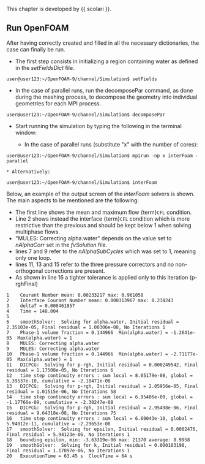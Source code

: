 This chapter is developed by {{ scolari }}.

## Run OpenFOAM

After having correctly created and filled in all the necessary dictionaries, the case can finally be run. 

* The first step consists in initializing a region containing water as defined in the *setFieldsDict* file.

```
user@user123:~/OpenFOAM-9/channel/Simulation$ setFields
```

* In the case of parallel runs, run the decomposePar command, as done during the meshing process, to decompose the geometry into individual geometries for each MPI process.

```
user@user123:~/OpenFOAM-9/channel/Simulation$ decomposePar

```

* Start running the simulation by typing the following in the terminal window:

    * In the case of parallel runs (substitute "x" with the number of cores):

```
user@user123:~/OpenFOAM-9/channel/Simulation$ mpirun -np x interFoam -parallel
```

    * Alternatively:

```
user@user123:~/OpenFOAM-9/channel/Simulation$ interFoam
```

Below, an example of the output screen of the *interFoam* solvers is shown. The main aspects to be mentioned are the following:

* The first line shows the mean and maximum flow {term}`CFL` condition.
* Line 2 shows instead the interface {term}`CFL` condition which is more restrictive than the previous and should be kept below 1 when solving multiphase flows.
* "MULES: Correcting alpha.water" depends on the value set to *nAlphaCorr* set in the *fvSolution* file.
* lines 7 and 9 refer to the *nAlphaSubCycles* which was set to 1, meaning only one loop.
* lines 11, 13 and 15 refer to the three pressure correctors and no non-orthogonal corrections are present.
* As shown in line 16 a tighter tolerance is applied only to this iteration (p-rghFinal)
  
```
1    Courant Number mean: 0.00233217 max: 0.961058
2    Interface Courant Number mean: 0.000313967 max: 0.234243
3    deltaT = 0.000461857
4    Time = 148.004
5 
6    smoothSolver:  Solving for alpha.water, Initial residual = 2.35103e-05, Final residual = 1.00306e-08, No Iterations 1
7    Phase-1 volume fraction = 0.144966  Min(alpha.water) = -1.2641e-05  Max(alpha.water) = 1
8    MULES: Correcting alpha.water
9    MULES: Correcting alpha.water
10   Phase-1 volume fraction = 0.144966  Min(alpha.water) = -2.71177e-05  Max(alpha.water) = 1
11   DICPCG:  Solving for p-rgh, Initial residual = 0.000249542, Final residual = 1.17508e-05, No Iterations 6
12   time step continuity errors : sum local = 8.05179e-08, global = 6.39537e-10, cumulative = -2.18471e-08
13   DICPCG:  Solving for p-rgh, Initial residual = 2.05956e-05, Final residual = 1.01515e-06, No Iterations 58
14   time step continuity errors : sum local = 6.95406e-09, global = -1.17766e-09, cumulative = -2.30247e-08
15   DICPCG:  Solving for p-rgh, Initial residual = 2.95498e-06, Final residual = 9.64318e-08, No Iterations 75
16   time step continuity errors : sum local = 6.60043e-10, global = 5.94012e-11, cumulative = -2.29653e-08
17   smoothSolver:  Solving for epsilon, Initial residual = 0.0002476, Final residual = 5.94123e-06, No Iterations 1
18   bounding epsilon, min: -3.63319e-06 max: 21370 average: 8.9958
19   smoothSolver:  Solving for k, Initial residual = 0.000103198, Final residual = 1.17097e-06, No Iterations 1
20   ExecutionTime = 63.45 s  ClockTime = 64 s
```

